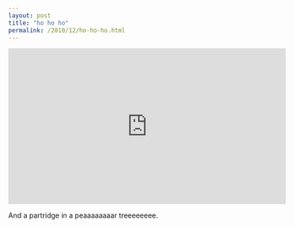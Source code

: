```yaml
---
layout: post
title: "ho ho ho"
permalink: /2010/12/ho-ho-ho.html
---
```


<p><iframe src="https://player.vimeo.com/video/17689191" width="560" height="315" frameborder="0"></iframe></p>

<p>And a partridge in a peaaaaaaaar treeeeeeee.</p>


